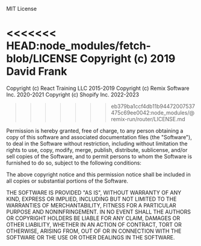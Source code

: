 MIT License

<<<<<<< HEAD:node_modules/fetch-blob/LICENSE
Copyright (c) 2019 David Frank
=======
Copyright (c) React Training LLC 2015-2019
Copyright (c) Remix Software Inc. 2020-2021
Copyright (c) Shopify Inc. 2022-2023
>>>>>>> eb379ba1ccf4db11b94472007537475c69ee0042:node_modules/@remix-run/router/LICENSE.md

Permission is hereby granted, free of charge, to any person obtaining a copy
of this software and associated documentation files (the "Software"), to deal
in the Software without restriction, including without limitation the rights
to use, copy, modify, merge, publish, distribute, sublicense, and/or sell
copies of the Software, and to permit persons to whom the Software is
furnished to do so, subject to the following conditions:

The above copyright notice and this permission notice shall be included in all
copies or substantial portions of the Software.

THE SOFTWARE IS PROVIDED "AS IS", WITHOUT WARRANTY OF ANY KIND, EXPRESS OR
IMPLIED, INCLUDING BUT NOT LIMITED TO THE WARRANTIES OF MERCHANTABILITY,
FITNESS FOR A PARTICULAR PURPOSE AND NONINFRINGEMENT. IN NO EVENT SHALL THE
AUTHORS OR COPYRIGHT HOLDERS BE LIABLE FOR ANY CLAIM, DAMAGES OR OTHER
LIABILITY, WHETHER IN AN ACTION OF CONTRACT, TORT OR OTHERWISE, ARISING FROM,
OUT OF OR IN CONNECTION WITH THE SOFTWARE OR THE USE OR OTHER DEALINGS IN THE
SOFTWARE.
